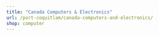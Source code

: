 ```yaml
---
title: "Canada Computers & Electronics"
url: /port-coquitlam/canada-computers-and-electronics/
shop: computer
---
```

